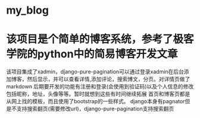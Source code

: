 # my_blog
# 该项目是个简单的博客系统，参考了极客学院的python中的简易博客开发文章
该项目集成了xadmin，django-pure-pagination可以通过登录xadmin在后台添加博客，然后显示，并可以查看详情,添加评论，搜索博文，分页。对详情页做了markdown
后期要开发的功能有注册和登录(会使用到验证码)以及个人信息的修改包括昵称，地址，头像等等。暂时就想到这些有时间继续拓展
首页和博客页都是从网上找的模板，而且使用了bootstrap的一些样式。
django本身有pagnator但是不支持搜索翻页(需要修改url)，django-pure-pagination支持搜索翻页